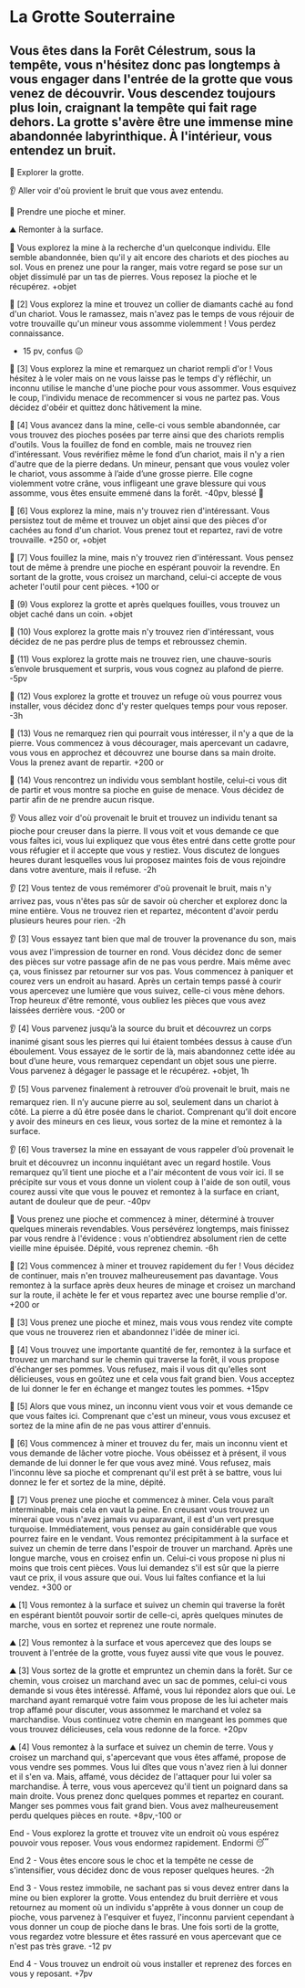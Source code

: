 # La Grotte Souterraine

## Vous êtes dans la Forêt Célestrum, sous la tempête, vous n'hésitez donc pas longtemps à vous engager dans l'entrée de la grotte que vous venez de découvrir. Vous descendez toujours plus loin, craignant la tempête qui fait rage dehors. La grotte s'avère être une immense mine abandonnée labyrinthique. À l'intérieur, vous entendez un bruit.

🔎 Explorer la grotte.

👂 Aller voir d'où provient le bruit que vous avez entendu.

💎 Prendre une pioche et miner.

⛰️ Remonter à la surface.

🔎 Vous explorez la mine à la recherche d'un quelconque individu. Elle semble abandonnée, bien qu'il y ait encore des chariots et des pioches au sol. Vous en prenez une pour la ranger, mais votre regard se pose sur un objet dissimulé par un tas de pierres. Vous reposez la pioche et le récupérez. 
+objet

🔎 [2] Vous explorez la mine et trouvez un collier de diamants caché au fond d'un chariot. Vous le ramassez, mais n'avez pas le temps de vous réjouir de votre trouvaille qu'un mineur vous assomme violemment ! Vous perdez connaissance. 
- 15 pv, confus 😖

🔎 [3] Vous explorez la mine et remarquez un chariot rempli d'or ! Vous hésitez à le voler mais on ne vous laisse pas le temps d'y réfléchir, un inconnu utilise le manche d'une pioche pour vous assommer. Vous esquivez le coup, l'individu menace de recommencer si vous ne partez pas. Vous décidez d'obéir et quittez donc hâtivement la mine.

🔎 [4] Vous avancez dans la mine, celle-ci vous semble abandonnée, car vous trouvez des pioches posées par terre ainsi que des chariots remplis d'outils. Vous la fouillez de fond en comble, mais ne trouvez rien d'intéressant. Vous revérifiez même le fond d’un chariot, mais il n'y a rien d'autre que de la pierre dedans. Un mineur, pensant que vous voulez voler le chariot, vous assomme à l’aide d’une grosse pierre. Elle cogne violemment votre crâne, vous infligeant une grave blessure qui vous assomme, vous êtes ensuite emmené dans la forêt.
-40pv, blessé 🤕

🔎 [6] Vous explorez la mine, mais n'y trouvez rien d'intéressant. Vous persistez tout de même et trouvez un objet ainsi que des pièces d'or cachées au fond d'un chariot. Vous prenez tout et repartez, ravi de votre trouvaille. 
+250 or, +objet

🔎 [7] Vous fouillez la mine, mais n'y trouvez rien d'intéressant. Vous pensez tout de même à prendre une pioche en espérant pouvoir la revendre. En sortant de la grotte, vous croisez un marchand, celui-ci accepte de vous acheter l'outil pour cent pièces. 
+100 or

🔎 (9) Vous explorez la grotte et après quelques fouilles, vous trouvez un objet caché dans un coin.
+objet

🔎 (10) Vous explorez la grotte mais n'y trouvez rien d'intéressant, vous décidez de ne pas perdre plus de temps et rebroussez chemin.

🔎 (11) Vous explorez la grotte mais ne trouvez rien, une chauve-souris s’envole brusquement et surpris, vous vous cognez au plafond de pierre. 
-5pv

🔎 (12) Vous explorez la grotte et trouvez un refuge où vous pourrez vous installer, vous décidez donc d'y rester quelques temps pour vous reposer. 
-3h

🔎 (13) Vous ne remarquez rien qui pourrait vous intéresser, il n'y a que de la pierre. Vous commencez à vous décourager, mais apercevant un cadavre, vous vous en approchez et découvrez une bourse dans sa main droite. Vous la prenez avant de repartir. 
+200 or

🔎 (14) Vous rencontrez un individu vous semblant hostile, celui-ci vous dit de partir et vous montre sa pioche en guise de menace. Vous décidez de partir afin de ne prendre aucun risque.

👂 Vous allez voir d'où provenait le bruit et trouvez un individu tenant sa pioche pour creuser dans la pierre. Il vous voit et vous demande ce que vous faîtes ici, vous lui expliquez que vous êtes entré dans cette grotte pour vous réfugier et il accepte que vous y restiez. Vous discutez de longues heures durant lesquelles vous lui proposez maintes fois de vous rejoindre dans votre aventure, mais il refuse.
-2h

👂 [2] Vous tentez de vous remémorer d'où provenait le bruit, mais n'y arrivez pas, vous n'êtes pas sûr de savoir où chercher et explorez donc la mine entière. Vous ne trouvez rien et repartez, mécontent d'avoir perdu plusieurs heures pour rien.
-2h 

👂 [3] Vous essayez tant bien que mal de trouver la provenance du son, mais vous avez l'impression de tourner en rond. Vous décidez donc de semer des pièces sur votre passage afin de ne pas vous perdre. Mais même avec ça, vous finissez par retourner sur vos pas. Vous commencez à paniquer et courez vers un endroit au hasard. Après un certain temps passé à courir vous apercevez une lumière que vous suivez, celle-ci vous mène dehors. Trop heureux d'être remonté, vous oubliez les pièces que vous avez laissées derrière vous.
-200 or 

👂 [4] Vous parvenez jusqu’à la source du bruit et découvrez un corps inanimé gisant sous les pierres qui lui étaient tombées dessus à cause d’un éboulement. Vous essayez de le sortir de là, mais abandonnez cette idée au bout d’une heure, vous remarquez cependant un objet sous une pierre. Vous parvenez à dégager le passage et le récupérez.
+objet, 1h

👂 [5] Vous parvenez finalement à retrouver d’où provenait le bruit, mais ne remarquez rien. Il n’y aucune pierre au sol, seulement dans un chariot à côté. La pierre a dû être posée dans le chariot. Comprenant qu’il doit encore y avoir des mineurs en ces lieux, vous sortez de la mine et remontez à la surface.

👂 [6] Vous traversez la mine en essayant de vous rappeler d’où provenait le bruit et découvrez un inconnu inquiétant avec un regard hostile. Vous remarquez qu’il tient une pioche et a l'air mécontent de vous voir ici. Il se précipite sur vous et vous donne un violent coup à l'aide de son outil, vous courez aussi vite que vous le pouvez et remontez à la surface en criant, autant de douleur que de peur.
-40pv

💎 Vous prenez une pioche et commencez à miner, déterminé à trouver quelques minerais revendables. Vous persévérez longtemps, mais finissez par vous rendre à l'évidence : vous n'obtiendrez absolument rien de cette vieille mine épuisée. Dépité, vous reprenez chemin.
-6h

💎 [2] Vous commencez à miner et trouvez rapidement du fer ! Vous décidez de continuer, mais n'en trouvez malheureusement pas davantage. Vous remontez à la surface après deux heures de minage et croisez un marchand sur la route, il achète le fer et vous repartez avec une bourse remplie d'or. 
+200 or

💎 [3] Vous prenez une pioche et minez, mais vous vous rendez vite compte que vous ne trouverez rien et abandonnez l'idée de miner ici.

💎 [4] Vous trouvez une importante quantité de fer, remontez à la surface et trouvez un marchand sur le chemin qui traverse la forêt, il vous propose d'échanger ses pommes. Vous refusez, mais il vous dit qu'elles sont délicieuses, vous en goûtez une et cela vous fait grand bien. Vous acceptez de lui donner le fer en échange et mangez toutes les pommes.
+15pv

💎 [5] Alors que vous minez, un inconnu vient vous voir et vous demande ce que vous faites ici. Comprenant que c'est un mineur, vous vous excusez et sortez de la mine afin de ne pas vous attirer d'ennuis.

💎 [6] Vous commencez à miner et trouvez du fer, mais un inconnu vient et vous demande de lâcher votre pioche. Vous obéissez et à présent, il vous demande de lui donner le fer que vous avez miné. Vous refusez, mais l'inconnu lève sa pioche et comprenant qu'il est prêt à se battre, vous lui donnez le fer et sortez de la mine, dépité.

💎 [7] Vous prenez une pioche et commencez à miner. Cela vous paraît interminable, mais cela en vaut la peine. En creusant vous trouvez un minerai que vous n'avez jamais vu auparavant, il est d'un vert presque turquoise. Immédiatement, vous pensez au gain considérable que vous pourrez faire en le vendant. Vous remontez précipitamment à la surface et suivez un chemin de terre dans l'espoir de trouver un marchand. Après une longue marche, vous en croisez enfin un. Celui-ci vous propose ni plus ni moins que trois cent pièces. Vous lui demandez s'il est sûr que la pierre vaut ce prix, il vous assure que oui. Vous lui faîtes confiance et la lui vendez.
+300 or

⛰️ [1] Vous remontez à la surface et suivez un chemin qui traverse la forêt en espérant bientôt pouvoir sortir de celle-ci, après quelques minutes de marche, vous en sortez et reprenez une route normale.

⛰️ [2] Vous remontez à la surface et vous apercevez que des loups se trouvent à l'entrée de la grotte, vous fuyez aussi vite que vous le pouvez.

⛰️ [3] Vous sortez de la grotte et empruntez un chemin dans la forêt. Sur ce chemin, vous croisez un marchand avec un sac de pommes, celui-ci vous demande si vous êtes intéressé. Affamé, vous lui répondez alors que oui. Le marchand ayant remarqué votre faim vous propose de les lui acheter mais trop affamé pour discuter, vous assommez le marchand et volez sa marchandise. Vous continuez votre chemin en mangeant les pommes que vous trouvez délicieuses, cela vous redonne de la force.
+20pv

⛰️ [4] Vous remontez à la surface et suivez un chemin de terre. Vous y croisez un marchand qui, s'apercevant que vous êtes affamé, propose de vous vendre ses pommes. Vous lui dîtes que vous n'avez rien à lui donner et il s'en va. Mais, affamé, vous décidez de l'attaquer pour lui voler sa marchandise. À terre, vous vous apercevez qu'il tient un poignard dans sa main droite. Vous prenez donc quelques pommes et repartez en courant. Manger ses pommes vous fait grand bien. Vous avez malheureusement perdu quelques pièces en route.
+8pv,-100 or

End - Vous explorez la grotte et trouvez vite un endroit où vous espérez pouvoir vous reposer. Vous vous endormez rapidement. 
Endormi 😴

End 2 - Vous êtes encore sous le choc et la tempête ne cesse de s'intensifier, vous décidez donc de vous reposer quelques heures.
-2h

End 3 - Vous restez immobile, ne sachant pas si vous devez entrer dans la mine ou bien explorer la grotte. Vous entendez du bruit derrière et vous retournez au moment où un individu s'apprête à vous donner un coup de pioche, vous parvenez à l'esquiver et fuyez, l'inconnu parvient cependant à vous donner un coup de pioche dans le bras. Une fois sorti de la grotte, vous regardez votre blessure et êtes rassuré en vous apercevant que ce n'est pas très grave.
-12 pv

End 4 - Vous trouvez un endroit où vous installer et reprenez des forces en vous y reposant.
+7pv
